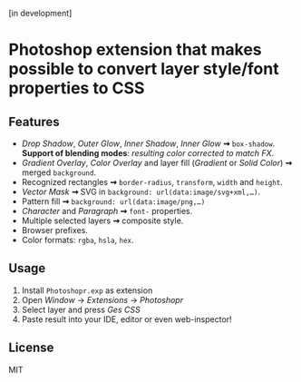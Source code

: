 [in development]
# Photoshop extension that makes possible to convert layer style/font properties to CSS

## Features
* _Drop Shadow_, _Outer Glow_, _Inner Shadow_, _Inner Glow_ **⇝** `box-shadow`. **Support of blending modes**: _resulting color corrected to match FX_.
* _Gradient Overlay_, _Color Overlay_ and layer fill (<em>Gradient</em> or _Solid Color_) **⇝** merged `background`.
* Recognized rectangles **⇝** `border-radius`, `transform`, `width` and `height`.
* _Vector Mask_ **⇝** SVG in `background: url(data:image/svg+xml,…)`.
* Pattern fill **⇝** `background: url(data:image/png,…)`
* _Character_ and _Paragraph_ **⇝** `font-` properties.
* Multiple selected layers **⇝** composite style.
* Browser prefixes.
* Color formats: `rgba`, `hsla`, `hex`.

## Usage
1. Install `Photoshopr.exp` as extension
2. Open _Window_ → _Extensions_ → _Photoshopr_
3. Select layer and press _Ges CSS_
4. Paste result into your IDE, editor or even web-inspector!

## License
MIT